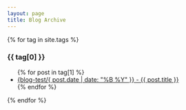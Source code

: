 ```yaml
---
layout: page
title: Blog Archive
---
```


{% for tag in site.tags %}
  <h3>{{ tag[0] }}</h3>
  <ul>
    {% for post in tag[1] %}
      <li><a href="{{ post.url }}">{blog-test/{ post.date | date: "%B %Y" }} - {{ post.title }}</a></li>
    {% endfor %}
  </ul>
{% endfor %}
